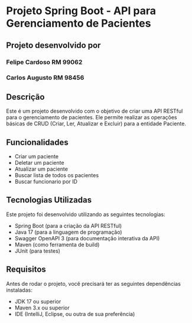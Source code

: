 # Projeto Spring Boot - API para Gerenciamento de Pacientes

## Projeto desenvolvido por 
### Felipe Cardoso RM 99062
### Carlos Augusto RM 98456

## Descrição

Este é um projeto desenvolvido com o objetivo de criar uma API RESTful para o gerenciamento de pacientes. Ele permite realizar as operações básicas de CRUD (Criar, Ler, Atualizar e Excluir) para a entidade Paciente.

## Funcionalidades

- Criar um paciente
- Deletar um paciente
- Atualizar um paciente
- Buscar lista de todos os pacientes
- Buscar funcionario por ID

## Tecnologias Utilizadas
Este projeto foi desenvolvido utilizando as seguintes tecnologias:

- Spring Boot (para a criação da API RESTful)
- Java 17 (para a linguagem de programação)
- Swagger OpenAPI 3 (para documentação interativa da API)
- Maven (como ferramenta de build)
- JUnit (para testes)

## Requisitos

Antes de rodar o projeto, você precisará ter as seguintes dependências instaladas:

- JDK 17 ou superior
- Maven 3.x ou superior
- IDE (IntelliJ, Eclipse, ou outra de sua preferência)

